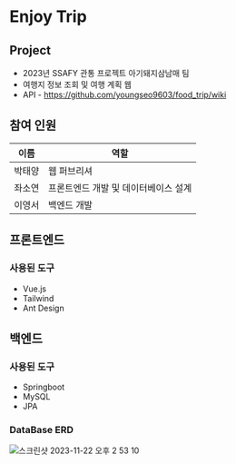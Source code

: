 # Enjoy Trip

## Project
* 2023년 SSAFY 관통 프로젝트 아기돼지삼남매 팀
* 여행지 정보 조회 및 여행 계획 웹
* API - https://github.com/youngseo9603/food_trip/wiki

## 참여 인원 
|이름|역할|
|------|---|
|박태양|웹 퍼브리셔|
|좌소연|프론트엔드 개발 및 데이터베이스 설계|
|이영서|백엔드 개발|

## 프론트엔드
### 사용된 도구
* Vue.js
* Tailwind
* Ant Design

## 백엔드

### 사용된 도구
* Springboot
* MySQL
* JPA

### DataBase ERD

![스크린샷 2023-11-22 오후 2 53 10](https://github.com/youngseo9603/food_trip/assets/81522548/39381992-49a9-4885-92b9-631be5a5d7f2)

